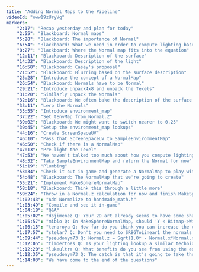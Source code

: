 ```yaml
---
title: "Adding Normal Maps to the Pipeline"
videoId: "oww19zUryVg"
markers:
    "2:17": "Recap yesterday and plan for today"
    "2:55": "Blackboard: Normal maps"
    "5:28": "Blackboard: The importance of Normal"
    "6:54": "Blackboard: What we need in order to compute lighting based on this Normal"
    "8:27": "Blackboard: Where the Normal map fits into the equation"
    "12:11": "Blackboard: Description of the surface"
    "14:32": "Blackboard: Description of the light"
    "16:58": "Blackboard: Casey's proposal"
    "21:52": "Blackboard: Blurring based on the surface description"
    "25:28": "Introduce the concept of a NormalMap"
    "26:54": "Blackboard: Normals have to be Normal"
    "29:21": "Introduce Unpack4x8 and unpack the Texels"
    "31:20": "Similarly unpack the Normals"
    "32:16": "Blackboard: We often bake the description of the surface into the Normal map"
    "33:11": "Lerp the Normals"
    "33:55": "Introduce environment_map"
    "37:22": "Set tEnvMap from Normal.Z"
    "39:02": "Blackboard: We might want to switch nearer to 0.25"
    "39:45": "Setup the environment_map lookups"
    "44:16": "Create ScreenSpaceUV"
    "46:10": "Pass that ScreenSpaceUV to SampleEnvironmentMap"
    "46:50": "Check if there is a NormalMap"
    "47:13": "Pre-light the Texel"
    "47:53": "We haven't talked too much about how you compute lighting equations, per se"
    "48:32": "Take SampleEnvironmentMap and return the Normal for now"
    "51:19": "Plumbing"
    "53:34": "Check it out in-game and generate a NormalMap to play with"
    "54:48": "Blackboard: The NormalMap that we're going to create"
    "55:21": "Implement MakeSphereNormalMap"
    "58:18": "Blackboard: Think this through a little more"
    "59:24": "Throw in a Normal.z calculation for now and finish MakeSphereNormalMap"
    "1:02:43": "Add Normalize to handmade_math.h"
    "1:03:49": "Compile and see it in-game"
    "1:04:18": "Q&A"
    "1:05:02": "dsjimenez Q: Your 2D art already seems to have some shading. Will that just represent ambient lighting when mixed with this dynamic lighting you're trying to do?"
    "1:05:57": "miblo Q: In MakeSphereNormalMap, should 'Y < Bitmap->Width;' be 'Y < Bitmap->Height;'?"
    "1:06:15": "tenbroya Q: How far do you think you can increase the capabilities of an engine like this before you start to suffer from performance constraints due to using only the CPU (vs GPU)?"
    "1:07:57": "stelar7 Q: Don't you need to SRBGToLinear1 the normals or use the normals instead of the texel in the lerp?"
    "1:09:44": "pseudonym73 Q: Normal.z = Sqrt(1.0f - Normal.x*Normal.x - Normal.y*Normal.y);"
    "1:12:05": "timbertoes Q: Is your lighting lookup a similar technique to MatCaps used in other software?"
    "1:12:20": "lukeultra Q: What benefits do you see from using the extra time it takes to create your own engine from scratch? Is it worth it in your opinion?"
    "1:12:35": "pseudonym73 Q: The catch is that it's going to take the Sqrt of a negative number if you're outside the sphere"
    "1:14:03": "We have come to the end of the questions"
---
```

